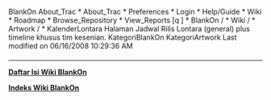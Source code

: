    BlankOn
 About_Trac
    * About_Trac
    * Preferences
    * Login
    * Help/Guide
    * Wiki
    * Roadmap
    * Browse_Repository
    * View_Reports
[q                 ]
    * BlankOn  /
    * Wiki  /
    * Artwork  /
    * KalenderLontara
Halaman Jadwal Rilis Lontara (general) plus timeline khusus tim kesenian.
KategoriBlankOn KategoriArtwork
Last modified on 06/16/2008 10:29:36 AM
#### 
    
 
 
 
 
 
---
[**Daftar Isi Wiki BlankOn**](/DaftarIsi/README.md)
 
[**Indeks Wiki BlankOn**](/Indeks.md)
